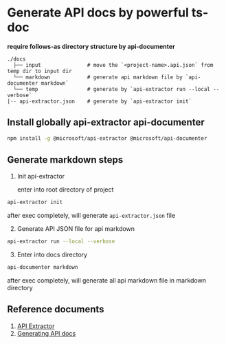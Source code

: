 # Generate API docs by powerful ts-doc

**require follows-as directory structure by api-documenter**

```text
./docs
  ├── input               # move the `<project-name>.api.json` from temp dir to input dir
  └── markdown            # generate api markdown file by `api-documenter markdown`
  └── temp                # generate by `api-extractor run --local --verbose`
|-- api-extractor.json    # generate by `api-extractor init`
```

## Install globally api-extractor api-documenter

```bash
npm install -g @microsoft/api-extractor @microsoft/api-documenter
```

## Generate markdown steps

1. Init api-extractor

   enter into root directory of project

```bash
api-extractor init
```

after exec completely, will generate `api-extractor.json` file

2. Generate API JSON file for api markdown

```bash
api-extractor run --local --verbose
```

3. Enter into docs directory

```bash
api-documenter markdown
```

after exec completely, will generate all api markdown file in markdown directory

## Reference documents

1. [API Extractor](https://api-extractor.com/pages/setup/invoking/)
2. [Generating API docs](https://api-extractor.com/pages/setup/generating_docs/)

